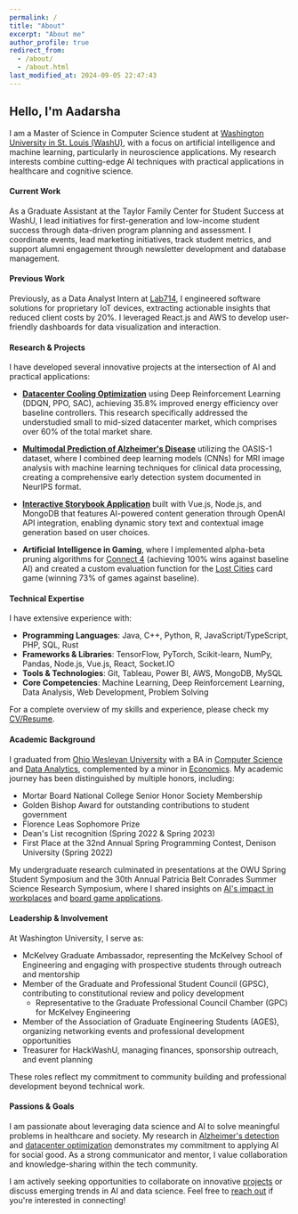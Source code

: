```yaml
---
permalink: /
title: "About"
excerpt: "About me"
author_profile: true
redirect_from:
  - /about/
  - /about.html
last_modified_at: 2024-09-05 22:47:43
---
```


## Hello, I'm Aadarsha

I am a Master of Science in Computer Science student at [Washington University in St. Louis (WashU)](https://www.washu.edu/), with a focus on artificial intelligence and machine learning, particularly in neuroscience applications. My research interests combine cutting-edge AI techniques with practical applications in healthcare and cognitive science.

#### Current Work

As a Graduate Assistant at the Taylor Family Center for Student Success at WashU, I lead initiatives for first-generation and low-income student success through data-driven program planning and assessment. I coordinate events, lead marketing initiatives, track student metrics, and support alumni engagement through newsletter development and database management.

#### Previous Work

Previously, as a Data Analyst Intern at [Lab714](https://www.lab714.com/), I engineered software solutions for proprietary IoT devices, extracting actionable insights that reduced client costs by 20%. I leveraged React.js and AWS to develop user-friendly dashboards for data visualization and interaction.

#### Research & Projects

I have developed several innovative projects at the intersection of AI and practical applications:

- **[Datacenter Cooling Optimization](/projects/2024-12-datacenter-cooling)** using Deep Reinforcement Learning (DDQN, PPO, SAC), achieving 35.8% improved energy efficiency over baseline controllers. This research specifically addressed the understudied small to mid-sized datacenter market, which comprises over 60% of the total market share.

- **[Multimodal Prediction of Alzheimer's Disease](/projects/2024-12-multimodal-alzheimers)** utilizing the OASIS-1 dataset, where I combined deep learning models (CNNs) for MRI image analysis with machine learning techniques for clinical data processing, creating a comprehensive early detection system documented in NeurIPS format.

- **[Interactive Storybook Application](/projects/2024-12-interactive-storybook)** built with Vue.js, Node.js, and MongoDB that features AI-powered content generation through OpenAI API integration, enabling dynamic story text and contextual image generation based on user choices.

- **Artificial Intelligence in Gaming**, where I implemented alpha-beta pruning algorithms for [Connect 4](/projects/2022-11-connect-4-ai) (achieving 100% wins against baseline AI) and created a custom evaluation function for the [Lost Cities](/projects/2022-07-artificial-intelligence-in-modern-board-games) card game (winning 73% of games against baseline).

#### Technical Expertise

I have extensive experience with:
- **Programming Languages**: Java, C++, Python, R, JavaScript/TypeScript, PHP, SQL, Rust
- **Frameworks & Libraries**: TensorFlow, PyTorch, Scikit-learn, NumPy, Pandas, Node.js, Vue.js, React, Socket\.IO
- **Tools & Technologies**: Git, Tableau, Power BI, AWS, MongoDB, MySQL
- **Core Competencies**: Machine Learning, Deep Reinforcement Learning, Data Analysis, Web Development, Problem Solving

For a complete overview of my skills and experience, please check my [CV/Resume](/cv/).

#### Academic Background

I graduated from [Ohio Wesleyan University](https://www.owu.edu/) with a BA in [Computer Science](https://www.owu.edu/academics/departments-programs/department-of-mathematics-and-computer-science/computer-science-general-major/) and [Data Analytics](https://www.owu.edu/academics/departments-programs/data-analytics-program/data-analytics-major/), complemented by a minor in [Economics](https://www.owu.edu/academics/departments-programs/economics-and-business-department/minors/#:~:text=More%20Information-,Economics%20Minor,-Economics%20is%20a). My academic journey has been distinguished by multiple honors, including:

- Mortar Board National College Senior Honor Society Membership
- Golden Bishop Award for outstanding contributions to student government
- Florence Leas Sophomore Prize
- Dean's List recognition (Spring 2022 & Spring 2023)
- First Place at the 32nd Annual Spring Programming Contest, Denison University (Spring 2022)

My undergraduate research culminated in presentations at the OWU Spring Student Symposium and the 30th Annual Patricia Belt Conrades Summer Science Research Symposium, where I shared insights on [AI's impact in workplaces](/projects/2023-04-artificial-intelligence-opinion-survey) and [board game applications](/projects/2022-07-artificial-intelligence-in-modern-board-games).

#### Leadership & Involvement

At Washington University, I serve as:
- McKelvey Graduate Ambassador, representing the McKelvey School of Engineering and engaging with prospective students through outreach and mentorship
- Member of the Graduate and Professional Student Council (GPSC), contributing to constitutional review and policy development
  - Representative to the Graduate Professional Council Chamber (GPC) for McKelvey Engineering
- Member of the Association of Graduate Engineering Students (AGES), organizing networking events and professional development opportunities
- Treasurer for HackWashU, managing finances, sponsorship outreach, and event planning

These roles reflect my commitment to community building and professional development beyond technical work.

#### Passions & Goals

I am passionate about leveraging data science and AI to solve meaningful problems in healthcare and society. My research in [Alzheimer's detection](/projects/2024-12-multimodal-alzheimers) and [datacenter optimization](/projects/2024-12-datacenter-cooling) demonstrates my commitment to applying AI for social good. As a strong communicator and mentor, I value collaboration and knowledge-sharing within the tech community.

I am actively seeking opportunities to collaborate on innovative [projects](/projects/) or discuss emerging trends in AI and data science. Feel free to [reach out](mailto:a.gopalareddy@wustl.edu) if you're interested in connecting!